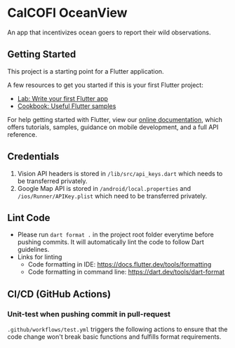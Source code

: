 # CalCOFI OceanView

An app that incentivizes ocean goers to report their wild observations.

## Getting Started

This project is a starting point for a Flutter application.

A few resources to get you started if this is your first Flutter project:

- [Lab: Write your first Flutter app](https://flutter.dev/docs/get-started/codelab)
- [Cookbook: Useful Flutter samples](https://flutter.dev/docs/cookbook)

For help getting started with Flutter, view our
[online documentation](https://flutter.dev/docs), which offers tutorials,
samples, guidance on mobile development, and a full API reference.

## Credentials
1. Vision API headers is stored in `/lib/src/api_keys.dart` which needs to be transferred privately. 
2. Google Map API is stored in `/android/local.properties` and `/ios/Runner/APIKey.plist` which need to be transferred privately. 

## Lint Code
- Please run `dart format .` in the project root folder everytime before pushing commits. 
It will automatically lint the code to follow Dart guidelines. 
- Links for linting
  - Code formatting in IDE: https://docs.flutter.dev/tools/formatting
  - Code formatting in command line: https://dart.dev/tools/dart-format
    
## CI/CD (GitHub Actions)
### Unit-test when pushing commit in pull-request
`.github/workflows/test.yml` triggers the following actions to ensure that the code change won't 
break basic functions and fulfills format requirements. 
